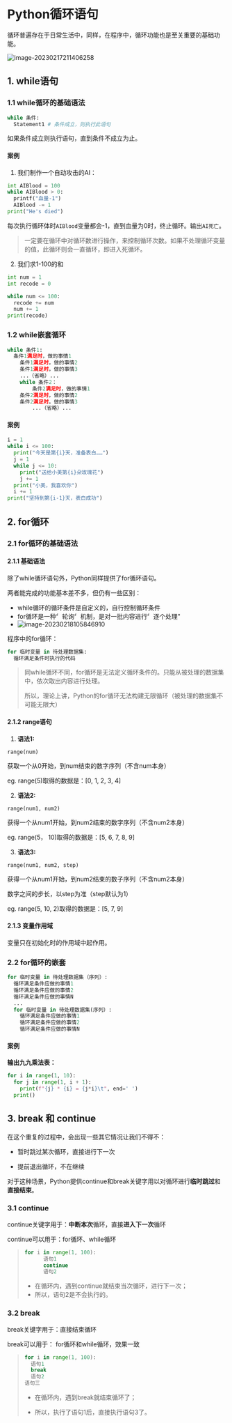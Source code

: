 # Python循环语句



循环普遍存在于日常生活中，同样，在程序中，循环功能也是至关重要的基础功能。

![image-20230217211406258](./assets/image-20230217211406258.png)



## 1. while语句

### 1.1 while循环的基础语法

```python
while 条件:
  Statement1 # 条件成立，则执行此语句
```

如果条件成立则执行语句，直到条件不成立为止。

#### 案例

1. 我们制作一个自动攻击的AI：

```python
int AIBlood = 100
while AIBlood > 0:
  printf("血量-1")
  AIBlood -= 1
print("He's died")
```

每次执行循环体时`AIBlood`变量都会-1，直到血量为0时，终止循环。输出`AI死亡`。

> 一定要在循环中对循环数进行操作，来控制循环次数。如果不处理循环变量的值，此循环则会一直循环，即进入死循环。

2. 我们求1-100的和

```python
int num = 1
int recode = 0

while num <= 100:
  recode += num
  num += 1
print(recode)
```

### 1.2 while嵌套循环

```Python
while 条件1:
  条件1满足时，做的事情1 
	条件1满足时，做的事情2 
	条件1满足时，做的事情3
	...（省略）...
	while 条件2：
		条件2满足时，做的事情1 
    条件2满足时，做的事情2 
    条件2满足时，做的事情3
		...（省略）...
```

#### 案例

```python
i = 1
while i <= 100:
  print("今天是第{i}天，准备表白……")
  j = 1
  while j <= 10:
    print("送给小美第{i}朵玫瑰花")
    j += 1
  print("小美，我喜欢你")
  i += 1
print("坚持到第{i-1}天，表白成功")
```



## 2. for循环

### 2.1 for循环的基础语法

#### 2.1.1 基础语法

除了while循环语句外，Python同样提供了for循环语句。

两者能完成的功能基本差不多，但仍有一些区别：

- while循环的循环条件是自定义的，自行控制循环条件
- for循环是一种〞轮询〞机制，是对一批内容进行〞逐个处理"
- ![image-20230218105846910](./assets/image-20230218105846910.png)

程序中的for循环：

```python
for 临时变量 in 待处理数据集:
  循环满足条件时执行的代码
```

> 同while循环不同，for循环是无法定义循环条件的。只能从被处理的数据集中，依次取出内容进行处理。
>
> 所以，理论上讲，Python的for循环无法构建无限循环（被处理的数据集不可能无限大）

#### 2.1.2 range语句

1. **语法1:**

`range(num)`

获取一个从0开始，到num结束的数字序列（不含num本身）

eg. range(5)取得的数据是：[0, 1, 2, 3, 4]

2. **语法2:**

`range(num1, num2)`

获得一个从num1开始，到num2结束的数字序列（不含num2本身） 

eg. range(5， 10)取得的数据是：[5, 6, 7, 8, 9]

3. **语法3:**

`range(num1, num2, step)`

获得一个从num1开始，到num2结束的数子序列（不含num2本身） 

数字之间的步长，以step为准（step默认为1）

eg. range(5, 10, 2)取得的数据是：[5, 7, 9]

#### 2.1.3 变量作用域

变量只在初始化时的作用域中起作用。

### 2.2 for循环的嵌套

```Python
for 临时变量 in 待处理数据集（序列）:
  循环满足条件应做的事情1
  循环满足条件应做的事情2
  循环满足条件应做的事情N
  ...
  for 临时变量 in 待处理数据集(序列）:
    循环满足条件应做的事情1 
    循环满足条件应做的事情2 
    循环满足条件应做的事情N
```

#### 案例

**输出九九乘法表：**

```python
for i in range(1, 10):
  for j in range(1, i + 1):
    print(f"{j} * {i} = {j*i}\t", end=' ')
  print()
```



## 3. break 和 continue

在这个重复的过程中，会出现一些其它情况让我们不得不：

- 暂时跳过某次循环，直接进行下一次

- 提前退出循环，不在继续

对于这种场景，Python提供continue和break关键字用以对循环进行**临时跳过**和**直接结束**。

### 3.1 continue

continue关键字用于：**中断本次**循环，直接**进入下一次**循环 

continue可以用于：for循环、while循环

> ```python
> for i in range(1, 100):
>   	语句1
>   	continue
>   	语句2
> ```
>
> - 在循环内，遇到continue就结束当次循环，进行下一次；
> - 所以，语句2是不会执行的。

### 3.2 break

break关键字用于：直接结束循环

break可以用于： for循环和while循环，效果一致

> ```python
> for i in range(1, 100):
>   语句1
>   break
>   语句2
> 语句三
> ```
>
> - 在循环内，遇到break就结束循环了；
>
> - 所以，执行了语句1后，直接执行语句3了。
